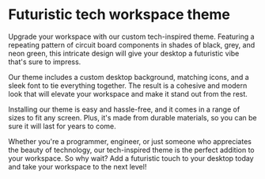 <!--font:Poppins-->

# Futuristic tech workspace theme

Upgrade your workspace with our custom tech-inspired theme. Featuring a repeating pattern of circuit board components in shades of black, grey, and neon green, this intricate design will give your desktop a futuristic vibe that's sure to impress.

Our theme includes a custom desktop background, matching icons, and a sleek font to tie everything together. The result is a cohesive and modern look that will elevate your workspace and make it stand out from the rest.

Installing our theme is easy and hassle-free, and it comes in a range of sizes to fit any screen. Plus, it's made from durable materials, so you can be sure it will last for years to come.

Whether you're a programmer, engineer, or just someone who appreciates the beauty of technology, our tech-inspired theme is the perfect addition to your workspace. So why wait? Add a futuristic touch to your desktop today and take your workspace to the next level!

<!--

Write me markdown content of website with wallpaper:

"A wallpaper with a repeating pattern of circuit board components, in shades of black, grey, and neon green."

The header of the page should not be copy of the text but rather a real content of the website which is using this wallpaper.


---


# Tech-inspired Wallpaper for Your Desktop

Add a touch of tech to your workspace with our circuit board wallpaper. This high-quality wallpaper features a repeating pattern of circuit board components in shades of black, grey, and neon green. The intricate design is perfect for anyone who loves technology or wants to add a futuristic vibe to their desktop.

Our wallpaper is easy to install and comes in a range of sizes to fit any screen. It's also made from durable materials, so you can be sure it will last for years to come. Whether you're a programmer, engineer, or just someone who appreciates the beauty of technology, our circuit board wallpaper is the perfect addition to your workspace.

So why wait? Upgrade your desktop today with our tech-inspired wallpaper and take your workspace to the next level!


---


Heading should not include word "wallpaper". The website should not be about the wallpaper itself, wallpaper is just a related background, rewrite whole content.


---


# Elevate Your Workspace with a Tech-Inspired Theme

Transform your workspace with our tech-inspired theme featuring a repeating pattern of circuit board components in shades of black, grey, and neon green. This intricate design is perfect for anyone who loves technology or wants to add a futuristic vibe to their desktop.

Our theme includes a custom desktop background, matching icons, and a sleek font to tie everything together. The result is a cohesive and modern look that will elevate your workspace and impress your colleagues.

The best part? Our theme is easy to install and comes in a range of sizes to fit any screen. Plus, it's made from durable materials, so you can be sure it will last for years to come.

Whether you're a programmer, engineer, or just someone who appreciates the beauty of technology, our tech-inspired theme is the perfect addition to your workspace. So why wait? Upgrade your desktop today and take your workspace to the next level!


---


Heading is too long, rewrite whole content.


---


# Elevate Your Workspace with a Tech-Inspired Theme

Looking for a way to add a touch of tech to your workspace? Our custom tech-inspired theme is the perfect solution. Featuring a repeating pattern of circuit board components in shades of black, grey, and neon green, this intricate design will give your desktop a futuristic vibe that's sure to impress.

Our theme includes a custom desktop background, matching icons, and a sleek font to tie everything together. The result is a cohesive and modern look that will elevate your workspace and make it stand out from the rest.

Installing our theme is easy and hassle-free, and it comes in a range of sizes to fit any screen. Plus, it's made from durable materials, so you can be sure it will last for years to come.

Whether you're a programmer, engineer, or just someone who appreciates the beauty of technology, our tech-inspired theme is the perfect addition to your workspace. So why wait? Upgrade your desktop today and take your workspace to the next level!


---


Heading is too long, rewrite whole content.


---


# Add a Futuristic Vibe to Your Workspace with a Tech-Inspired Theme

Upgrade your workspace with our custom tech-inspired theme. Featuring a repeating pattern of circuit board components in shades of black, grey, and neon green, this intricate design will give your desktop a futuristic vibe that's sure to impress.

Our theme includes a custom desktop background, matching icons, and a sleek font to tie everything together. The result is a cohesive and modern look that will elevate your workspace and make it stand out from the rest.

Installing our theme is easy and hassle-free, and it comes in a range of sizes to fit any screen. Plus, it's made from durable materials, so you can be sure it will last for years to come.

Whether you're a programmer, engineer, or just someone who appreciates the beauty of technology, our tech-inspired theme is the perfect addition to your workspace. So why wait? Add a futuristic touch to your desktop today and take your workspace to the next level!


---


Write me a Google font which is best fitting for the website.

Pick from the list:
- Barlow Condensed
- Great Vibes
- Orbitron
- Open Sans
- Exo 2
- Alegreya
- Futura
- Inter
- Poppins
- Lato
- Raleway
- IBM Plex Sans
- Playfair Display
- Roboto
- Dancing Script
- Montserrat
- Lobster


Write just the font name nothing else.


---


I recommend using the Google font "Poppins" for the website.

-->
